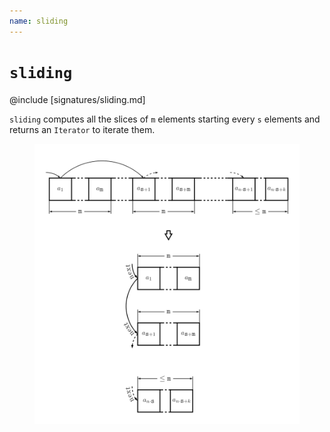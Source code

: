 ```yaml
---
name: sliding
---
```


# `sliding`

@include [signatures/sliding.md]

`sliding` computes all the slices of `m` elements starting every `s` elements and returns an `Iterator` to iterate them.

<figure class="diagram">
  <img src="images/sliding.svg" alt="sliding function">
  <!-- <figcaption class="diagram-desc"></figcaption> -->
</figure>
